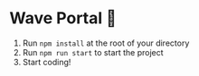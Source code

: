 # Wave Portal 👋

1. Run `npm install` at the root of your directory
2. Run `npm run start` to start the project
3. Start coding!
